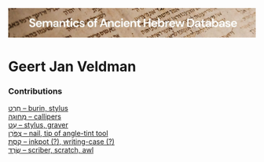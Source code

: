 <html><body><img id="banner" src="../../images/banners/banner.png" alt="banner" /></body></html>

# **Geert Jan Veldman**


### Contributions
[חֶרֶט – burin, stylus](../words/cheret.md)<br>[מְחוּגָה – callipers](../words/mchugah.md)<br>[עֵט – stylus, graver](../words/3ot.md)<br>[צִפֹּרֶן – nail, tip of angle-tint tool](../words/tsipporen.md)<br>[קֶסֶת – inkpot (?), writing-case (?)](../words/qeseth.md)<br>[שֶׂרֶד – scriber, scratch, awl](../words/cered.md)<br>